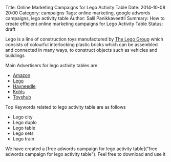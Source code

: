 Title: Online Marketing Campaigns for Lego Activity Table
Date: 2014-10-08 20:00
Category: campaigns
Tags: online marketing, google adwords campaigns, lego activity table
Author: Salil Panikkaveettil
Summary: How to create efficient online marketing campaigns for Lego Activity Table
Status: draft

Lego is a line of construction toys manufactured by [The Lego Group](http://www.lego.com/ "Lego manufacturer") which consists of colourful interlocking plastic bricks which can be assembled and connected in many ways, to construct objects such as vehicles and buildings

Main Advertisers for lego activity tables are 

- [Amazon](http://www.amazon.com/ "Amazon Lego Activity Table")
- [Lego](http://www.lego.com/ "Lego Activity Table")
- [Hayneedle](http://www.ebay.com/ "Hayneedle Lego Activity Table")
- [Kohls](http://www.kohls.com/ "Kohls Lego Activity Table")
- [Toyshub](http://www.toyshub.com/ "Toyshub Lego Activity Table")

Top Keywords related to lego activity table are as follows

- Lego city
- Lego duplo
- Lego table
- Lego sets
- Lego train

We have created a [free adwords campaign for lego activity table]("free adwords campaign for lego activity table"). Feel free to download and use it

